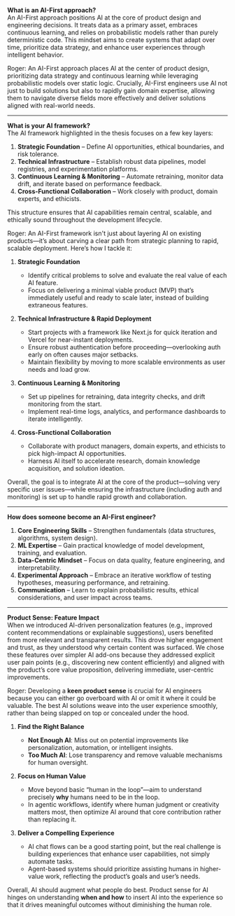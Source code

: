 **What is an AI-First approach?**  
An AI-First approach positions AI at the core of product design and engineering decisions. It treats data as a primary asset, embraces continuous learning, and relies on probabilistic models rather than purely deterministic code. This mindset aims to create systems that adapt over time, prioritize data strategy, and enhance user experiences through intelligent behavior.

Roger:
An AI-First approach places AI at the center of product design, prioritizing data strategy and continuous learning while leveraging probabilistic models over static logic. Crucially, AI-First engineers use AI not just to build solutions but also to rapidly gain domain expertise, allowing them to navigate diverse fields more effectively and deliver solutions aligned with real-world needs.

-----------------------------------------------------



**What is your AI framework?**  
The AI framework highlighted in the thesis focuses on a few key layers:  
1. **Strategic Foundation** – Define AI opportunities, ethical boundaries, and risk tolerance.  
2. **Technical Infrastructure** – Establish robust data pipelines, model registries, and experimentation platforms.  
3. **Continuous Learning & Monitoring** – Automate retraining, monitor data drift, and iterate based on performance feedback.  
4. **Cross-Functional Collaboration** – Work closely with product, domain experts, and ethicists.  

This structure ensures that AI capabilities remain central, scalable, and ethically sound throughout the development lifecycle.

Roger:
An AI-First framework isn't just about layering AI on existing products—it’s about carving a clear path from strategic planning to rapid, scalable deployment. Here’s how I tackle it:

1. **Strategic Foundation**  
   - Identify critical problems to solve and evaluate the real value of each AI feature.  
   - Focus on delivering a minimal viable product (MVP) that’s immediately useful and ready to scale later, instead of building extraneous features.

2. **Technical Infrastructure & Rapid Deployment**  
   - Start projects with a framework like Next.js for quick iteration and Vercel for near-instant deployments.  
   - Ensure robust authentication before proceeding—overlooking auth early on often causes major setbacks.  
   - Maintain flexibility by moving to more scalable environments as user needs and load grow.

3. **Continuous Learning & Monitoring**  
   - Set up pipelines for retraining, data integrity checks, and drift monitoring from the start.  
   - Implement real-time logs, analytics, and performance dashboards to iterate intelligently.

4. **Cross-Functional Collaboration**  
   - Collaborate with product managers, domain experts, and ethicists to pick high-impact AI opportunities.  
   - Harness AI itself to accelerate research, domain knowledge acquisition, and solution ideation.

Overall, the goal is to integrate AI at the core of the product—solving very specific user issues—while ensuring the infrastructure (including auth and monitoring) is set up to handle rapid growth and collaboration.

-----------------------------------------------------



**How does someone become an AI-First engineer?**  
1. **Core Engineering Skills** – Strengthen fundamentals (data structures, algorithms, system design).  
2. **ML Expertise** – Gain practical knowledge of model development, training, and evaluation.  
3. **Data-Centric Mindset** – Focus on data quality, feature engineering, and interpretability.  
4. **Experimental Approach** – Embrace an iterative workflow of testing hypotheses, measuring performance, and retraining.  
5. **Communication** – Learn to explain probabilistic results, ethical considerations, and user impact across teams.

-----------------------------------------------------



**Product Sense: Feature Impact**  
When we introduced AI-driven personalization features (e.g., improved content recommendations or explainable suggestions), users benefited from more relevant and transparent results. This drove higher engagement and trust, as they understood why certain content was surfaced. We chose these features over simpler AI add-ons because they addressed explicit user pain points (e.g., discovering new content efficiently) and aligned with the product’s core value proposition, delivering immediate, user-centric improvements.

Roger:
Developing a **keen product sense** is crucial for AI engineers because you can either go overboard with AI or omit it where it could be valuable. The best AI solutions weave into the user experience smoothly, rather than being slapped on top or concealed under the hood.

1. **Find the Right Balance**  
   - **Not Enough AI**: Miss out on potential improvements like personalization, automation, or intelligent insights.  
   - **Too Much AI**: Lose transparency and remove valuable mechanisms for human oversight.

2. **Focus on Human Value**  
   - Move beyond basic “human in the loop”—aim to understand precisely **why** humans need to be in the loop.  
   - In agentic workflows, identify where human judgment or creativity matters most, then optimize AI around that core contribution rather than replacing it.

3. **Deliver a Compelling Experience**  
   - AI chat flows can be a good starting point, but the real challenge is building experiences that enhance user capabilities, not simply automate tasks.  
   - Agent-based systems should prioritize assisting humans in higher-value work, reflecting the product’s goals and user’s needs.

Overall, AI should augment what people do best. Product sense for AI hinges on understanding **when and how** to insert AI into the experience so that it drives meaningful outcomes without diminishing the human role.

